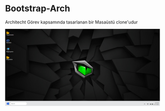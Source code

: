 # Bootstrap-Arch
Architecht Görev kapsamında tasarlanan bir Masaüstü clone'udur

![Son Hal](/assets/images/Son.png)